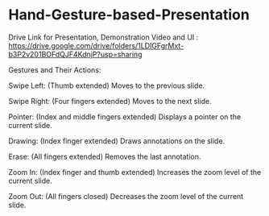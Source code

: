 # Hand-Gesture-based-Presentation

Drive Link for Presentation, Demonstration Video and UI : https://drive.google.com/drive/folders/1LDIGFgrMxt-b3P2v201BOFdQJF4KdnjP?usp=sharing


Gestures and Their Actions:

Swipe Left: (Thumb extended) Moves to the previous slide.

Swipe Right: (Four fingers extended) Moves to the next slide.

Pointer: (Index and middle fingers extended) Displays a pointer on the current slide.

Drawing: (Index finger extended) Draws annotations on the slide.

Erase: (All fingers extended) Removes the last annotation.

Zoom In: (Index finger and thumb extended) Increases the zoom level of the current slide.

Zoom Out: (All fingers closed) Decreases the zoom level of the current slide.
